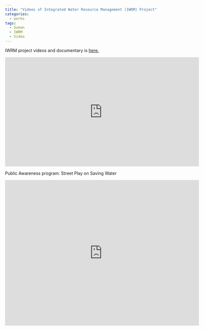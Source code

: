 ```yaml
---
title: "Videos of Integrated Water Resource Management (IWRM) Project"
categories:
  - works
tags:
  - Suman
  - IWRM
  - Video
---
```

IWRM project videos and documentary is [here.](https://youtu.be/TodUZdk7lhU)

<iframe width="640" height="360" src="https://www.youtube.com/embed/TodUZdk7lhU" frameborder="0" allow="accelerometer; autoplay; encrypted-media; gyroscope; picture-in-picture" allowfullscreen></iframe>

Public Awareness program: Street Play on Saving Water 
<iframe width="640" height="480" src="https://www.youtube.com/embed/uoSkEBXwekA?list=PLFj7_vf0QRsAA3uOQKjgfWVrzESboyuht" frameborder="0" allow="accelerometer; autoplay; encrypted-media; gyroscope; picture-in-picture" allowfullscreen></iframe>
